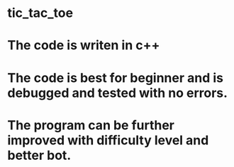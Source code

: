 # tic_tac_toe

# The code is writen in c++

# The code is best for beginner and is debugged and tested with no errors.
# The program can be further improved with difficulty level and better bot.
